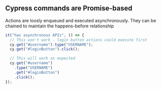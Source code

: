 ## Cypress commands are Promise-based

Actions are loosly enqueued and executed asynchronously. They can be chained to maintain the happens-before relationship

```javascript
it("has asynchronous APIs", () => {
  // This won't work - login button actions could execute first
  cy.get("#username").type("USERNAME");
  cy.get("#loginButton").click();

  // This will work as expected
  cy.get("#username")
    .type("USERNAME")
    .get("#loginButton")
    .click();
});
```
